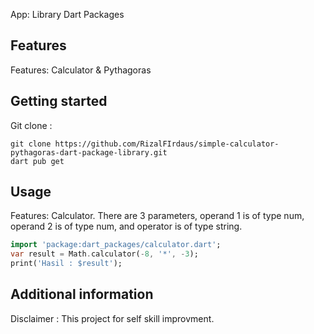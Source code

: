 App: Library Dart Packages

## Features

Features: Calculator & Pythagoras

## Getting started

Git clone :

```shell
git clone https://github.com/RizalFIrdaus/simple-calculator-pythagoras-dart-package-library.git
dart pub get
```

## Usage

Features: Calculator.
There are 3 parameters, operand 1 is of type num, operand 2 is of type num, and operator is of type string.

```dart
import 'package:dart_packages/calculator.dart';
var result = Math.calculator(-8, '*', -3);
print('Hasil : $result');
```

## Additional information

Disclaimer : This project for self skill improvment.
